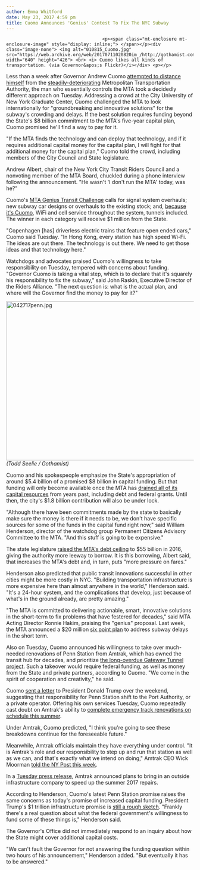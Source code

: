 ```yaml
---
author: Emma Whitford
date: May 23, 2017 4:59 pm
title: Cuomo Announces 'Genius' Contest To Fix The NYC Subway
---
```


	
										<p><span class="mt-enclosure mt-enclosure-image" style="display: inline;"> </span></p><div class="image-none"> <img alt="010815_Cuomo.jpg" src="https://web.archive.org/web/20170711020820im_/http://gothamist.com/attachments/nyc_ewhitford/010815_Cuomo.jpg" width="640" height="426"> <br> <i> Cuomo likes all kinds of transportation. (via Governor&apos;s Flickr)</i></div> <p></p>

<p>Less than a week after Governor Andrew Cuomo <a href="https://web.archive.org/web/20170711020820/http://gothamist.com/2017/05/19/mta_cuomo_subway_broken.php">attempted to distance himself</a> from the <a href="https://web.archive.org/web/20170711020820/http://gothamist.com/2017/02/13/subway_delays_mta_cuomo.php">steadily-deteriorating</a> Metropolitan Transportation Authority, the man who essentially controls the MTA took a decidedly different approach on Tuesday. Addressing a crowd at the City University of New York Graduate Center, Cuomo challenged the MTA to look internationally for &quot;groundbreaking and innovative solutions&quot; for the subway&apos;s crowding and delays. If the best solution requires funding beyond the State&apos;s $8 billion commitment to the MTA&apos;s five-year capital plan, Cuomo promised he&apos;ll find a way to pay for it. </p>

<p>&quot;If the MTA finds the technology and can deploy that technology, and if it requires additional capital money for the capital plan, I will fight for that additional money for the capital plan,&quot; Cuomo told the crowd, including members of the City Council and State legislature. </p>

<p>Andrew Albert, chair of the New York City Transit Riders Council and a nonvoting member of the MTA Board, chuckled during a phone interview following the announcement. &quot;He wasn&apos;t &apos;I don&apos;t run the MTA&apos; today, was he?&quot; </p>

<p>Cuomo&apos;s <a href="https://web.archive.org/web/20170711020820/https://www.ny.gov/programs/mta-genius-transit-challenge-reimagining-new-york-s-transportation-system">MTA Genius Transit Challenge</a> calls for signal system overhauls; new subway car designs or overhauls to the existing stock; and, <a href="https://web.archive.org/web/20170711020820/http://gothamist.com/2016/03/08/ferrari_bus_identical.php">because it&apos;s Cuomo</a>, WiFi and cell service throughout the system, tunnels included. The winner in each category will receive $1 million from the State. </p>

<p>&quot;Copenhagen [has] driverless electric trains that feature open ended cars,&quot; Cuomo said Tuesday. &quot;In Hong Kong, every station has high speed Wi-Fi. The ideas are out there. The technology is out there. We need to get those ideas and that technology here.&quot; </p>

<p>Watchdogs and advocates praised Cuomo&apos;s willingness to take responsibility on Tuesday, tempered with concerns about funding. &quot;Governor Cuomo is taking a vital step, which is to declare that it&apos;s squarely his responsibility to fix the subway,&quot; said John Raskin, Executive Director of the Riders Alliance. &quot;The next question is: what is the actual plan, and where will the Governor find the money to pay for it?&quot;</p>

<p><span class="mt-enclosure mt-enclosure-image" style="display: inline;"> </span></p><div class="image-none"> <img alt="042717penn.jpg" src="https://web.archive.org/web/20170711020820im_/http://gothamist.com/attachments/nyc_ewhitford/042717penn.jpg" width="640" height="426"> <br> <i> (Todd Seelie / Gothamist) </i></div> <p></p>

<p>Cuomo and his spokespeople emphasize the State&apos;s appropriation of around $5.4 billion of a promised $8 billion in capital funding. But that funding will only become available once the MTA has <a href="https://web.archive.org/web/20170711020820/http://gothamist.com/2016/03/24/bdb_monorail_ftw.php">drained all of its capital resources</a> from years past, including debt and federal grants. Until then, the city&apos;s $1.8 billion contribution will also be under lock. </p>

<p>&quot;Although there have been commitments made by the state to basically make sure the money is there if it needs to be, we don&apos;t have specific sources for some of the funds in the capital fund right now,&quot; said William Henderson, director of the watchdog group Permanent Citizens Advisory Committee to the MTA. &quot;And this stuff is going to be expensive.&quot; </p>

<p>The state legislature <a href="https://web.archive.org/web/20170711020820/http://secondavenuesagas.com/2017/02/26/laguardia-airtrain-still-happening-reason/">raised the MTA&apos;s debt ceiling</a> to $55 billion in 2016, giving the authority more leeway to borrow. It is this borrowing, Albert said, that increases the MTA&apos;s debt and, in turn, puts &quot;more pressure on fares.&quot; </p>

<p>Henderson also predicted that public transit innovations successful in other cities might be more costly in NYC. &quot;Building transportation infrastructure is more expensive here than almost anywhere in the world,&quot; Henderson said. &quot;It&apos;s a 24-hour system, and the complications that develop, just because of what&apos;s in the ground already, are pretty amazing.&quot; </p>

<p>&quot;The MTA is committed to delivering actionable, smart, innovative solutions in the short-term to fix problems that have festered for decades,&quot; said MTA Acting Director Ronnie Hakim, praising the &quot;genius&quot; proposal. Last week, the MTA announced a $20 million <a href="https://web.archive.org/web/20170711020820/http://gothamist.com/2017/05/15/mta_subway_rehab.php">six point plan</a> to address subway delays in the short term.</p>

<p>Also on Tuesday, Cuomo announced his willingness to take over much-needed renovations of Penn Station from Amtrak, which has owned the transit hub for decades, and prioritize <a href="https://web.archive.org/web/20170711020820/http://gothamist.com/tags/GatewayTunnel">the long-overdue Gateway Tunnel project</a>. Such a takeover would require federal funding, as well as money from the State and private partners, according to Cuomo. &quot;We come in the spirit of cooperation and creativity,&quot; he said. </p>

<p>Cuomo <a href="https://web.archive.org/web/20170711020820/http://gothamist.com/2017/05/21/cuomo_appeals_to_president_trump_fo.php">sent a letter</a> to President Donald Trump over the weekend, suggesting that responsibility for Penn Station shift to the Port Authority, or a private operator. Offering his own services Tuesday, Cuomo repeatedly cast doubt on Amtrak&apos;s ability to <a href="https://web.archive.org/web/20170711020820/http://gothamist.com/2017/05/02/amtrak_says_penn_station_commuters.php">complete emergency track renovations on schedule this summer</a>.  </p>

<p>Under Amtrak, Cuomo predicted, &quot;I think you&apos;re going to see these breakdowns continue for the foreseeable future.&quot; </p>

<p>Meanwhile, Amtrak officials maintain they have everything under control. &quot;It is Amtrak&apos;s role and our responsibility to step up and run that station as well as we can, and that&apos;s exactly what we intend on doing,&quot; Amtrak CEO Wick Moorman <a href="https://web.archive.org/web/20170711020820/http://nypost.com/2017/05/23/amtrak-wont-cede-control-of-penn-station-to-port-authority/">told the NY Post this week</a>. </p>

<p>In a <a href="https://web.archive.org/web/20170711020820/http://media.amtrak.com/new-york-penn-station-infrastructure-renewal-program/">Tuesday press release</a>, Amtrak announced plans to bring in an outside infrastructure company to speed up the summer 2017 repairs. </p>

<p>According to Henderson, Cuomo&apos;s latest Penn Station promise raises the same concerns as today&apos;s promise of increased capital funding. President Trump&apos;s $1 trillion infrastructure promise is <a href="https://web.archive.org/web/20170711020820/http://www.huffingtonpost.com/entry/trump-budget-infrastructure_us_592450e4e4b03b485cb5557b?ncid=tweetlnkushpmg00000016&amp;section=politics">still a rough sketch</a>. &quot;Frankly there&apos;s a real question about what the federal government&apos;s willingness to fund some of these things is,&quot; Henderson said. </p>

<p>The Governor&apos;s Office did not immediately respond to an inquiry about how the State might cover additional capital costs.</p>

<p>&quot;We can&apos;t fault the Governor for not answering the funding question within two hours of his announcement,&quot; Henderson added. &quot;But eventually it has to be answered.&quot; </p>					
										
									
				